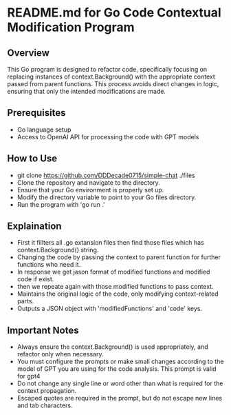 # README.md for Go Code Contextual Modification Program

## Overview
This Go program is designed to refactor code, specifically focusing on replacing instances of context.Background() with the appropriate context passed from parent functions. This process avoids direct changes in logic, ensuring that only the intended modifications are made.

## Prerequisites
- Go language setup
- Access to OpenAI API for processing the code with GPT models

## How to Use
- git clone https://github.com/DDDecade0715/simple-chat ./files
- Clone the repository and navigate to the directory.
- Ensure that your Go environment is properly set up.
- Modify the directory variable to point to your Go files directory.
- Run the program with 'go run .'

## Explaination
- First it  fillters all .go extansion files then find those files which has context.Background() string.
- Changing the code by passing the context to parent function for further functions who need it.
- In response we get jason format of modified functions and modified code if exist.
- then we repeate again with those modified functions to pass context.
- Maintains the original logic of the code, only modifying context-related parts.
- Outputs a JSON object with 'modifiedFunctions' and 'code' keys.

## Important Notes
- Always ensure the context.Background() is used appropriately, and refactor only when necessary.
- You must configure the prompts or make small changes according to the model of GPT you are using for the code analysis. This prompt is valid for gpt4
- Do not change any single line or word other than what is required for the context propagation.
- Escaped quotes are required in the prompt, but do not escape new lines and tab characters.
